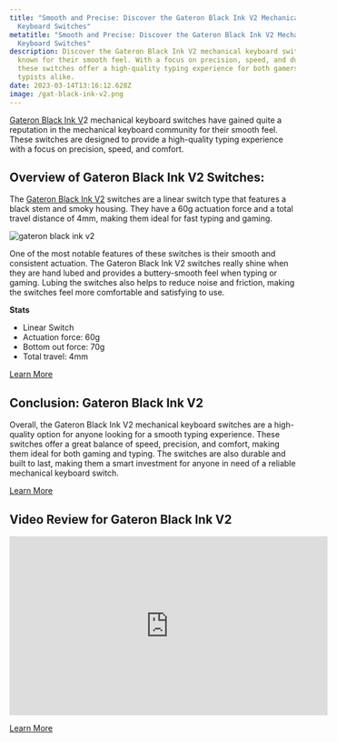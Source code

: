```yaml
---
title: "Smooth and Precise: Discover the Gateron Black Ink V2 Mechanical
  Keyboard Switches"
metatitle: "Smooth and Precise: Discover the Gateron Black Ink V2 Mechanical
  Keyboard Switches"
description: Discover the Gateron Black Ink V2 mechanical keyboard switches,
  known for their smooth feel. With a focus on precision, speed, and durability,
  these switches offer a high-quality typing experience for both gamers and
  typists alike.
date: 2023-03-14T13:16:12.628Z
image: /gat-black-ink-v2.png
---
```

[Gateron Black Ink V](https://kbdfans.com/r?id=emh2o0)2 mechanical keyboard switches have gained quite a reputation in the mechanical keyboard community for their smooth feel. These switches are designed to provide a high-quality typing experience with a focus on precision, speed, and comfort.

## Overview of Gateron Black Ink V2 Switches:

The [Gateron Black Ink V2](https://kbdfans.com/r?id=emh2o0) switches are a linear switch type that features a black stem and smoky housing. They have a 60g actuation force and a total travel distance of 4mm, making them ideal for fast typing and gaming.

![gateron black ink v2](/gateron-blacks.jpg "gateron black ink v2")

One of the most notable features of these switches is their smooth and consistent actuation. The Gateron Black Ink V2 switches really shine when they are hand lubed and provides a buttery-smooth feel when typing or gaming. Lubing the switches also helps to reduce noise and friction, making the switches feel more comfortable and satisfying to use.

**Stats**

* Linear Switch
* Actuation force: 60g
* Bottom out force: 70g
* Total travel: 4mm

<a href="https://kbdfans.com/r?id=emh2o0" class="btn btn-primary">Learn More</a>

## Conclusion: Gateron Black Ink V2

Overall, the Gateron Black Ink V2 mechanical keyboard switches are a high-quality option for anyone looking for a smooth typing experience. These switches offer a great balance of speed, precision, and comfort, making them ideal for both gaming and typing. The switches are also durable and built to last, making them a smart investment for anyone in need of a reliable mechanical keyboard switch.

<a href="https://kbdfans.com/r?id=emh2o0" class="btn btn-primary">Learn More</a>

## Video Review for Gateron Black Ink V2

<div class="usa-embed-container">

<iframe width="560" height="315" src="https://www.youtube.com/embed/h9QlGRQpFdI" title="YouTube video player" frameborder="0" allow="accelerometer; autoplay; clipboard-write; encrypted-media; gyroscope; picture-in-picture; web-share" allowfullscreen></iframe>

</div>

<a href="https://kbdfans.com/r?id=emh2o0" class="btn btn-primary">Learn More</a>
